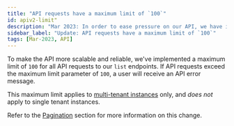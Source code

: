 ```yaml
---
title: "API requests have a maximum limit of `100`"
id: apiv2-limit"
description: "Mar 2023: In order to ease pressure on our API, we have implemented a maximum limit of `100` for all API requests to our `list` endpoints. This limit is applicable to multi-tenant instances only."
sidebar_label: "Update: API requests have a maximum limit of `100`"
tags: [Mar-2023, API]
---
```



To make the API more scalable and reliable, we've implemented a maximum limit of `100` for all API requests to our `list` endpoints. If API requests exceed the maximum limit parameter of `100`, a user will receive an API error message.

This maximum limit applies to [multi-tenant instances](/docs/cloud/about-cloud/access-regions-ip-addresses) only, and _does not_ apply to single tenant instances.

Refer to the [Pagination](https://docs.getdbt.com/dbt-cloud/api-v2-legacy#section/Pagination) section for more information on this change. 
